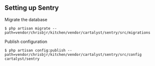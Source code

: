 ## Setting up Sentry

Migrate the database

    $ php artisan migrate --path=vendor/chrisbjr/kitchen/vendor/cartalyst/sentry/src/migrations

Publish configuration

    $ php artisan config:publish --path=vendor/chrisbjr/kitchen/vendor/cartalyst/sentry/src/config cartalyst/sentry


